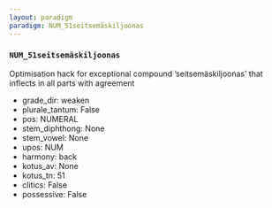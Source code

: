 ```yaml
---
layout: paradigm
paradigm: NUM_51seitsemäskiljoonas
---
```

### ` NUM_51seitsemäskiljoonas `

Optimisation hack for exceptional compound ’seitsemäskiljoonas’ that inflects in all parts with agreement
* grade_dir: weaken
* plurale_tantum: False
* pos: NUMERAL
* stem_diphthong: None
* stem_vowel: None
* upos: NUM
* harmony: back
* kotus_av: None
* kotus_tn: 51
* clitics: False
* possessive: False
